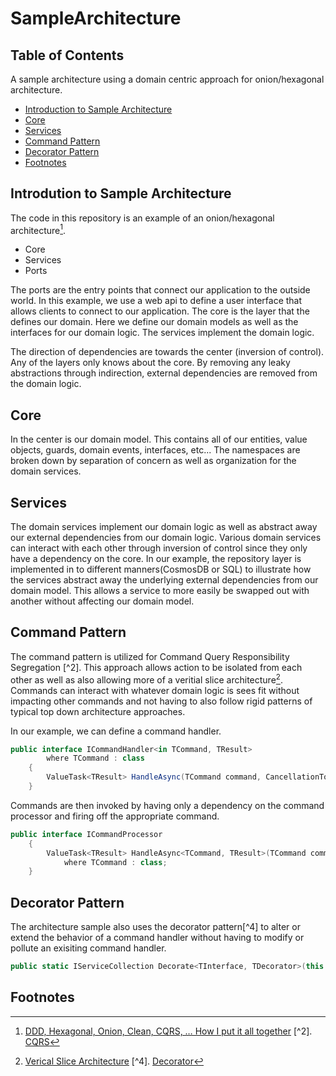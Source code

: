 # SampleArchitecture

## Table of Contents

A sample architecture using a domain centric approach for onion/hexagonal architecture.

* [Introduction to Sample Architecture](#introdution-to-sample-architecture)
* [Core](#core)
* [Services](#services)
* [Command Pattern](#command-pattern)
* [Decorator Pattern](#decorator-pattern)
* [Footnotes](#footnotes)

## Introdution to Sample Architecture

The code in this repository is an example of an onion/hexagonal architecture[^1].

* Core
* Services
* Ports

The ports are the entry points that connect our application to the outside world. In this example, we use a web api to define a user interface that allows clients to connect to our application. The core is the layer that the defines our domain. Here we define our domain models as well as the interfaces for our domain logic. The services implement the domain logic.

The direction of dependencies are towards the center (inversion of control). Any of the layers only knows about the core. By removing any leaky abstractions through indirection, external dependencies are removed from the domain logic.

## Core

In the center is our domain model. This contains all of our entities, value objects, guards, domain events, interfaces, etc... The namespaces are broken down by separation of concern as well as organization for the domain services.

## Services

The domain services implement our domain logic as well as abstract away our external dependencies from our domain logic. Various domain services can interact with each other through inversion of control since they only have a dependency on the core. In our example, the repository layer is implemented in to different manners(CosmosDB or SQL) to illustrate how the services abstract away the underlying external dependencies from our domain model. This allows a service to more easily be swapped out with another without affecting our domain model.

## Command Pattern

The command pattern is utilized for Command Query Responsibility Segregation [^2]. This approach allows action to be isolated from each other as well as also allowing more of a veritial slice architecture[^3]. Commands can interact with whatever domain logic is sees fit without impacting other commands and not having to also follow rigid patterns of typical top down architecture approaches.  

In our example, we can define a command handler.

```csharp
public interface ICommandHandler<in TCommand, TResult>
        where TCommand : class
    {
        ValueTask<TResult> HandleAsync(TCommand command, CancellationToken cancellationToken);
    }
```

Commands are then invoked by having only a dependency on the command processor and firing off the appropriate command.

```csharp
public interface ICommandProcessor
    {
        ValueTask<TResult> HandleAsync<TCommand, TResult>(TCommand command, CancellationToken cancellationToken)
            where TCommand : class;
    }
```

## Decorator Pattern

The architecture sample also uses the decorator pattern[^4] to alter or extend the behavior of a command handler without having to modify or pollute an exisiting command handler.

```csharp
public static IServiceCollection Decorate<TInterface, TDecorator>(this IServiceCollection services)
```

## Footnotes

[^1]: [DDD, Hexagonal, Onion, Clean, CQRS, … How I put it all together](https://medium.com/the-software-architecture-chronicles/ddd-hexagonal-onion-clean-cqrs-how-i-put-it-all-together-f2590c0aa7f6)
[^2]. [CQRS](https://martinfowler.com/bliki/CQRS.html)
[^3]: [Verical Slice Architecture](https://jimmybogard.com/vertical-slice-architecture/)
[^4]. [Decorator](https://en.wikipedia.org/wiki/Decorator_pattern)
